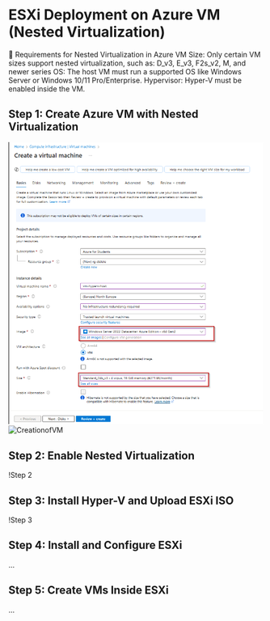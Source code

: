 # ESXi Deployment on Azure VM (Nested Virtualization)

🔧 Requirements for Nested Virtualization in Azure
VM Size: Only certain VM sizes support nested virtualization, such as: D_v3, E_v3, F2s_v2, M, and newer series
OS: The host VM must run a supported OS like Windows Server or Windows 10/11 Pro/Enterprise.
Hypervisor: Hyper-V must be enabled inside the VM.

## Step 1: Create Azure VM with Nested Virtualization
![CreationofVM](images/nested-vm-azure-portal.png)
![CreationofVM](images/nested-vm-azure-portal2.png)

## Step 2: Enable Nested Virtualization
!Step 2

## Step 3: Install Hyper-V and Upload ESXi ISO
!Step 3

## Step 4: Install and Configure ESXi
...

## Step 5: Create VMs Inside ESXi
...
